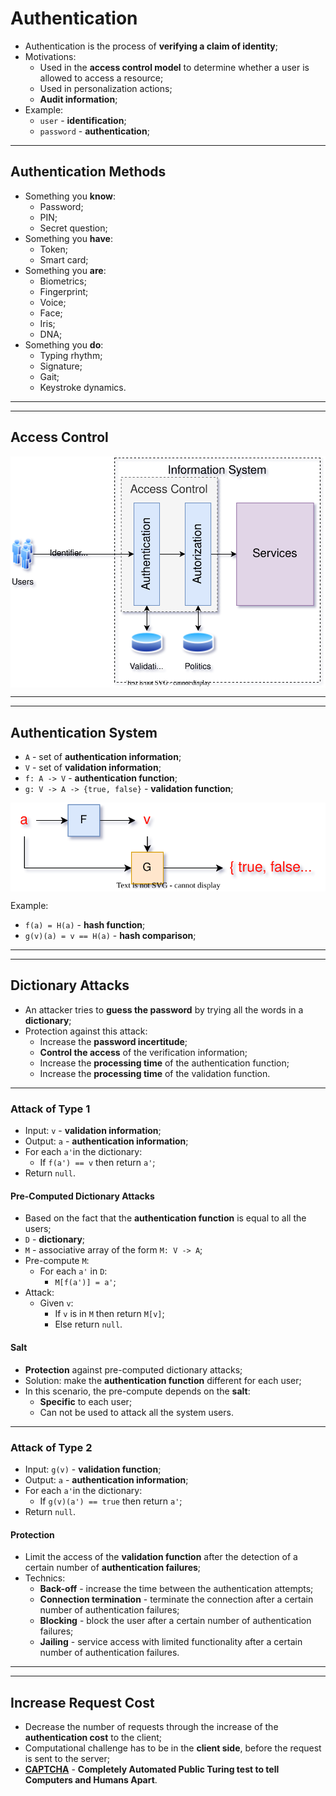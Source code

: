 # Authentication

* Authentication is the process of **verifying a claim of identity**;
* Motivations:
  * Used in the **access control model** to determine whether a user is allowed to access a resource;
  * Used in personalization actions;
  * **Audit information**;
* Example:
  * `user` - **identification**;
  * `password` - **authentication**;

---

## Authentication Methods

* Something you **know**:
  * Password;
  * PIN;
  * Secret question;
* Something you **have**:
  * Token;
  * Smart card;
* Something you **are**:
  * Biometrics;
  * Fingerprint;
  * Voice;
  * Face;
  * Iris;
  * DNA;
* Something you **do**:
  * Typing rhythm;
  * Signature;
  * Gait;
  * Keystroke dynamics.

---
---

## Access Control

<p align="center">
    <img src="./docs/seginf-diagrams-AccessControl.svg" alt="AccessControl" align="center"/>
</p>

---
---

## Authentication System

* `A` - set of **authentication information**;
* `V` - set of **validation information**;
* `f: A -> V` - **authentication function**;
* `g: V -> A -> {true, false}` - **validation function**;

<p align="center">
    <img src="./docs/seginf-diagrams-AuthenticationSystem.svg" alt="AuthenticationSystem" align="center"/>
</p>

Example:

* `f(a) = H(a)` - **hash function**;
* `g(v)(a) = v == H(a)` - **hash comparison**;

---
---

## Dictionary Attacks

* An attacker tries to **guess the password** by trying all the words in a **dictionary**;
* Protection against this attack:
  * Increase the **password incertitude**;
  * **Control the access** of the verification information;
  * Increase the **processing time** of the authentication function;
  * Increase the **processing time** of the validation function.

---

### Attack of Type 1

* Input: `v` - **validation information**;	
* Output: `a` - **authentication information**;
* For each `a'`in the dictionary:
  * If `f(a') == v` then return `a'`;
* Return `null`.

#### Pre-Computed Dictionary Attacks

* Based on the fact that the **authentication function** is equal to all the users;
* `D` - **dictionary**;
* `M` - associative array of the form `M: V -> A`;
* Pre-compute `M`:
  * For each `a'` in `D`:
    * `M[f(a')] = a'`;
* Attack:
  * Given `v`:
    * If `v` is in `M` then return `M[v]`;
    * Else return `null`.

#### Salt

* **Protection** against pre-computed dictionary attacks;
* Solution: make the **authentication function** different for each user;
* In this scenario, the pre-compute depends on the **salt**:
  * **Specific** to each user;
  * Can not be used to attack all the system users.

---

### Attack of Type 2

* Input: `g(v)` - **validation function**;
* Output: `a` - **authentication information**;
* For each `a'`in the dictionary:
  * If `g(v)(a') == true` then return `a'`;
* Return `null`.

#### Protection

* Limit the access of the **validation function** after the detection of a certain number of **authentication failures**;
* Technics:
  * **Back-off** - increase the time between the authentication attempts;
  * **Connection termination** - terminate the connection after a certain number of authentication failures;
  * **Blocking** - block the user after a certain number of authentication failures;
  * **Jailing** - service access with limited functionality after a certain number of authentication failures.

---
---

## Increase Request Cost

* Decrease the number of requests through the increase of the **authentication cost** to the client;
* Computational challenge has to be in the **client side**, before the request is sent to the server;
* [**CAPTCHA**](http://www.captcha.net/) - **Completely Automated Public Turing test to tell Computers and Humans Apart**.

